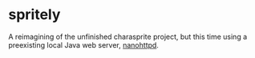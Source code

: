 spritely
========

A reimagining of the unfinished charasprite project, but this time using a preexisting local Java web server, [nanohttpd](https://github.com/NanoHttpd/nanohttpd).
